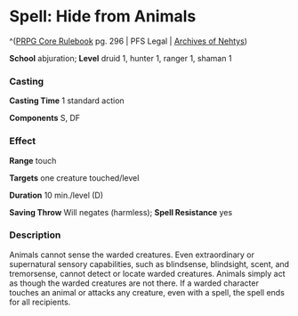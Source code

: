# Spell: Hide from Animals

^([PRPG Core Rulebook][ss-hide-from-animals] pg. 296 | PFS Legal | [Archives of Nehtys][sn-hide-from-animals])

**School** abjuration; **Level** druid 1, hunter 1, ranger 1, shaman 1

### Casting

**Casting Time** 1 standard action  

**Components** S, DF

### Effect

**Range** touch  

**Targets** one creature touched/level  

**Duration** 10 min./level (D)  

**Saving Throw** Will negates (harmless); **Spell Resistance** yes

### Description

Animals cannot sense the warded creatures. Even extraordinary or supernatural sensory capabilities, such as blindsense, blindsight, scent, and tremorsense, cannot detect or locate warded creatures. Animals simply act as though the warded creatures are not there. If a warded character touches an animal or attacks any creature, even with a spell, the spell ends for all recipients.

[ss-hide-from-animals]: http://paizo.com/pathfinderRPG/v57
[sn-hide-from-animals]: http://www.archivesofnethys.com/SpellDisplay.aspx?ItemName=Hide%20from%20Animals